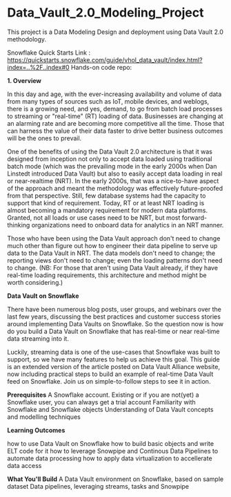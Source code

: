# Data_Vault_2.0_Modeling_Project
This project is a Data Modeling Design and deployment using Data Vault 2.0 methodology. 

Snowflake Quick Starts Link : https://quickstarts.snowflake.com/guide/vhol_data_vault/index.html?index=..%2F..index#0
Hands-on code repo: 




**1. Overview**

In this day and age, with the ever-increasing availability and volume of data from many types of sources such as IoT, mobile devices, and weblogs, there is a growing need, and yes, demand, to go from batch load processes to streaming or "real-time" (RT) loading of data. Businesses are changing at an alarming rate and are becoming more competitive all the time. Those that can harness the value of their data faster to drive better business outcomes will be the ones to prevail.

One of the benefits of using the Data Vault 2.0 architecture is that it was designed from inception not only to accept data loaded using traditional batch mode (which was the prevailing mode in the early 2000s when Dan Linstedt introduced Data Vault) but also to easily accept data loading in real or near-realtime (NRT). In the early 2000s, that was a nice-to-have aspect of the approach and meant the methodology was effectively future-proofed from that perspective. Still, few database systems had the capacity to support that kind of requirement. Today, RT or at least NRT loading is almost becoming a mandatory requirement for modern data platforms. Granted, not all loads or use cases need to be NRT, but most forward-thinking organizations need to onboard data for analytics in an NRT manner.

Those who have been using the Data Vault approach don't need to change much other than figure out how to engineer their data pipeline to serve up data to the Data Vault in NRT. The data models don't need to change; the reporting views don't need to change; even the loading patterns don't need to change. (NB: For those that aren't using Data Vault already, if they have real-time loading requirements, this architecture and method might be worth considering.)

**Data Vault on Snowflake**

There have been numerous blog posts, user groups, and webinars over the last few years, discussing the best practices and customer success stories around implementing Data Vaults on Snowflake. So the question now is how do you build a Data Vault on Snowflake that has real-time or near real-time data streaming into it.

Luckily, streaming data is one of the use-cases that Snowflake was built to support, so we have many features to help us achieve this goal. This guide is an extended version of the article posted on Data Vault Alliance website, now including practical steps to build an example of real-time Data Vault feed on Snowflake. Join us on simple-to-follow steps to see it in action.

**Prerequisites**
A Snowflake account. Existing or if you are not(yet) a Snowflake user, you can always get a trial account
Familiarity with Snowflake and Snowflake objects
Understanding of Data Vault concepts and modelling techniques


**Learning Outcomes**

how to use Data Vault on Snowflake
how to build basic objects and write ELT code for it
how to leverage Snowpipe and Continous Data Pipelines to automate data processing
how to apply data virtualization to accellerate data access


**What You'll Build**
A Data Vault environment on Snowflake, based on sample dataset
Data pipelines, leveraging streams, tasks and Snowpipe

<EOD>


